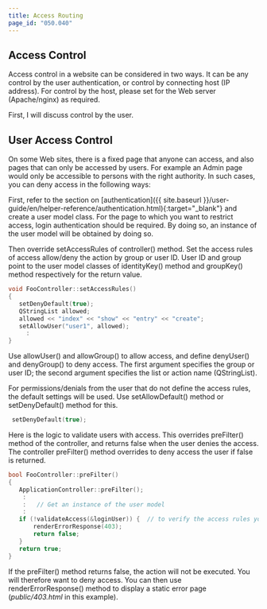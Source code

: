 ```yaml
---
title: Access Routing
page_id: "050.040"
---
```


## Access Control

Access control in a website can be considered in two ways. It can be any control by the user authentication, or control by connecting host (IP address). For control by the host, please set for the Web server (Apache/nginx) as required.

First, I will discuss control by the user.

## User Access Control

On some Web sites, there is a fixed page that anyone can access, and also pages that can only be accessed by users. For example an Admin page would only be accessible to persons with the right authority. In such cases, you can deny access in the following ways:

First, refer to the section on [authentication]({{ site.baseurl }}/user-guide/en/helper-reference/authentication.html){:target="_blank"} and create a user model class.
For the page to which you want to restrict access, login authentication should be required. By doing so, an instance of the user model will be obtained by doing so.

Then override setAccessRules of controller() method. Set the access rules of access allow/deny the action by group or user ID. User ID and group point to the user model classes of identityKey() method and groupKey() method respectively for the return value.

```c++
void FooController::setAccessRules()
{
   setDenyDefault(true);
   QStringList allowed;
   allowed << "index" << "show" << "entry" << "create";
   setAllowUser("user1", allowed);
     :
}
```

Use allowUser() and allowGroup() to allow access, and define denyUser() and denyGroup() to deny access. The first argument specifies the group or user ID; the second argument specifies the list or action name (QStringList).

For permissions/denials from the user that do not define the access rules, the default settings will be used. Use setAllowDefault() method or setDenyDefault() method for this.

```c++
 setDenyDefault(true);
```
 
Here is the logic to validate users with access. This overrides preFilter() method of the controller, and returns false when the user denies the access. The controller preFilter() method overrides to deny access the user if false is returned.

```c++
bool FooController::preFilter()
{
   ApplicationController::preFilter();
    :
    :   // Get an instance of the user model
    :
   if (!validateAccess(&loginUser)) {  // to verify the access rules you have defined
       renderErrorResponse(403);
       return false;
   }
   return true;
}
```

If the preFilter() method returns false, the action will not be executed. You will therefore want to deny access. You can then use renderErrorResponse() method to display a static error page (*public/403.html* in this example).